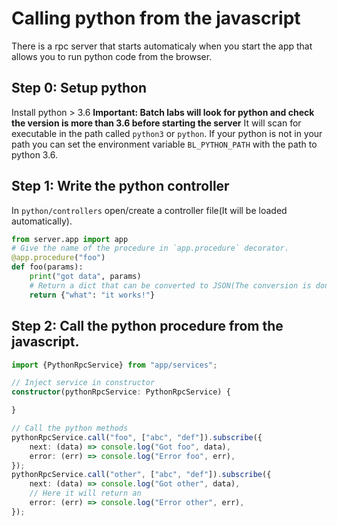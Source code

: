 # Calling python from the javascript

There is a rpc server that starts automaticaly when you start the app that allows you to run python code from the browser.

## Step 0: Setup python
Install python > 3.6 **Important: Batch labs will look for python and check the version is more than 3.6 before starting the server**
It will scan for executable in the path called `python3` or `python`. If your python is not in your path you can set the environment variable `BL_PYTHON_PATH` with the path to python 3.6.

## Step 1: Write the python controller
In `python/controllers` open/create a controller file(It will be loaded automatically).

```python
from server.app import app
# Give the name of the procedure in `app.procedure` decorator.
@app.procedure("foo")
def foo(params):
    print("got data", params)
    # Return a dict that can be converted to JSON(The conversion is done automatically)
    return {"what": "it works!"}

```

## Step 2: Call the python procedure from the javascript.

```ts
import {PythonRpcService} from "app/services";

// Inject service in constructor
constructor(pythonRpcService: PythonRpcService) {

}

// Call the python methods
pythonRpcService.call("foo", ["abc", "def"]).subscribe({
    next: (data) => console.log("Got foo", data),
    error: (err) => console.log("Error foo", err),
});
pythonRpcService.call("other", ["abc", "def"]).subscribe({
    next: (data) => console.log("Got other", data),
    // Here it will return an
    error: (err) => console.log("Error other", err),
});
```

